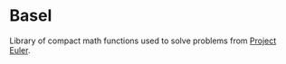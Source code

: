 # Basel
Library of compact math functions used to solve problems from [Project Euler](https://projecteuler.net/).